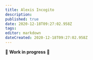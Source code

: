 ```yaml
---
title: Alexis Incogito
description: 
published: true
date: 2020-12-18T09:27:02.958Z
tags: 
editor: markdown
dateCreated: 2020-12-18T09:27:02.958Z
---
```


🚧 **Work in progress** 🚧